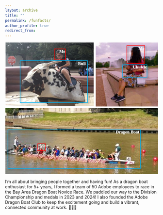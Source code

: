 ```yaml
---
layout: archive
title: ""
permalink: /funfacts/
author_profile: true
redirect_from:
---
```


![test image size](/figures/Funfacts-detected.png)

I’m all about bringing people together and having fun! As a dragon boat enthusiast for 5+ years, I formed a team of 50 Adobe employees to race in the Bay Area Dragon Boat Novice Race. We paddled our way to the Division Championship and medals in 2023 and 2024! I also founded the Adobe Dragon Boat Club to keep the excitement going and build a vibrant, connected community at work. 🚣‍♀️✨
